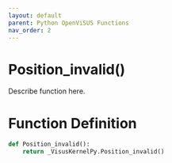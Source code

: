 ```yaml
---
layout: default
parent: Python OpenViSUS Functions
nav_order: 2
---
```


# Position_invalid()

Describe function here.

# Function Definition

```python
def Position_invalid():
    return _VisusKernelPy.Position_invalid()

```